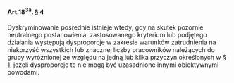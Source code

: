 #### Art.18<sup>3a</sup>. § 4

Dyskryminowanie pośrednie istnieje wtedy, gdy na skutek pozornie neutralnego postanowienia, zastosowanego kryterium lub podjętego działania występują dysproporcje w zakresie warunków zatrudnienia na niekorzyść wszystkich lub znacznej liczby pracowników należących do grupy wyróżnionej ze względu na jedną lub kilka przyczyn określonych w [§ 1](./art_18_3a-1.md), jeżeli dysproporcje te nie mogą być uzasadnione innymi obiektywnymi powodami.

